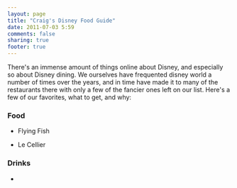 ```yaml
---
layout: page
title: "Craig's Disney Food Guide"
date: 2011-07-03 5:59
comments: false
sharing: true
footer: true
---
```


There's an immense amount of things online about Disney, and especially so about Disney dining. We ourselves have frequented disney world a number of times over the years, and in time have made it to many of the restaurants there with only a few of the fancier ones left on our list. Here's a few of our favorites, what to get, and why:

### Food

* Flying Fish

* Le Cellier

### Drinks

* 